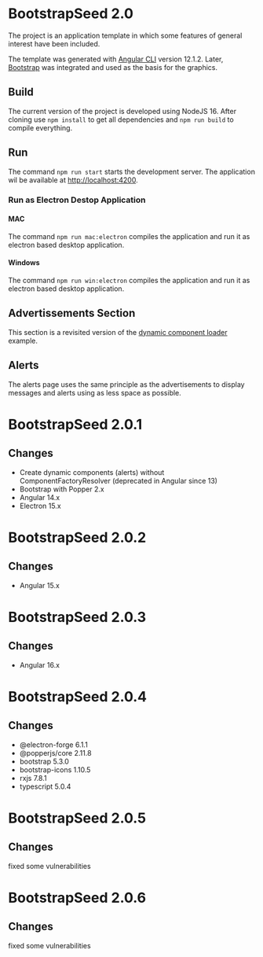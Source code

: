 # BootstrapSeed 2.0

The project is an application template in which some features of general interest have been included.

The template was generated with [Angular CLI](https://cli.angular.io) version 12.1.2. 
Later, [Bootstrap](https://getbootstrap.com/) was integrated and used 
as the basis for the graphics.

## Build

The current version of the project is developed using NodeJS 16. After cloning use `npm install` to get 
all dependencies and `npm run build` to compile everything.

## Run
The command `npm run start` starts the development server. The application wil be available at 
[http://localhost:4200]().

### Run as Electron Destop Application

#### MAC

The command `npm run mac:electron` compiles the application and run it as electron based desktop application.

#### Windows

The command `npm run win:electron` compiles the application and run it as electron based desktop application.

## Advertissements Section

This section is a revisited version of the 
[dynamic component loader](https://angular.io/guide/dynamic-component-loader) example.

## Alerts

The alerts page uses the same principle as the advertisements to display messages and alerts 
using as less space as possible.

# BootstrapSeed 2.0.1
## Changes
- Create dynamic components (alerts) without ComponentFactoryResolver (deprecated in Angular since 13)
- Bootstrap with Popper 2.x
- Angular 14.x
- Electron 15.x

# BootstrapSeed 2.0.2
## Changes
- Angular 15.x

# BootstrapSeed 2.0.3
## Changes
- Angular 16.x

# BootstrapSeed 2.0.4
## Changes
- @electron-forge 6.1.1
- @popperjs/core 2.11.8
- bootstrap 5.3.0
- bootstrap-icons 1.10.5
- rxjs 7.8.1
- typescript 5.0.4

# BootstrapSeed 2.0.5
## Changes
fixed some vulnerabilities

# BootstrapSeed 2.0.6
## Changes
fixed some vulnerabilities
